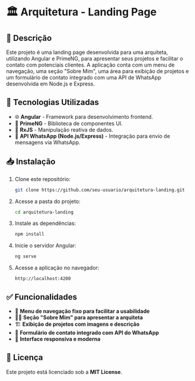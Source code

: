 # 🏛️ Arquitetura - Landing Page

## 📌 Descrição

Este projeto é uma landing page desenvolvida para uma arquiteta, utilizando Angular e PrimeNG, para apresentar seus projetos e facilitar o contato com potenciais clientes. A aplicação conta com um menu de navegação, uma seção "Sobre Mim", uma área para exibição de projetos e um formulário de contato integrado com uma API de WhatsApp desenvolvida em Node.js e Express.

## 🚀 Tecnologias Utilizadas

- 🌐 **Angular** - Framework para desenvolvimento frontend.
- 🎨 **PrimeNG** - Biblioteca de componentes UI.
- 🔄 **RxJS** - Manipulação reativa de dados.
- 💬 **API WhatsApp (Node.js/Express)** - Integração para envio de mensagens via WhatsApp.

## 📥 Instalação

1. Clone este repositório:
   ```bash
   git clone https://github.com/seu-usuario/arquitetura-landing.git
   ```

2. Acesse a pasta do projeto:
   ```bash
   cd arquitetura-landing
   ```

3. Instale as dependências:
   ```bash
   npm install
   ```

4. Inicie o servidor Angular:
   ```bash
   ng serve
   ```

5. Acesse a aplicação no navegador:
   ```
   http://localhost:4200
   ```
   
## ✅ Funcionalidades

- 📌 **Menu de navegação fixo para facilitar a usabilidade**
- 👩‍🎨 **Seção "Sobre Mim" para apresentar a arquiteta**
- 🏗 **Exibição de projetos com imagens e descrição**
- 📩 **Formulário de contato integrado com API do WhatsApp**
- 🎨 **Interface responsiva e moderna**

## 📜 Licença

Este projeto está licenciado sob a **MIT License**.

